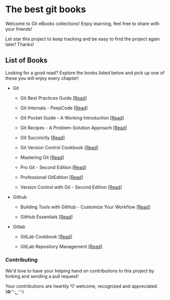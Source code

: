 # The best git books

Welcome to Git eBooks collections! Enjoy learning, feel free to share with your friends!

Let star this project to keep tracking and be easy to find the project again later! Thanks!

## List of Books

Looking for a good read? Explore the books listed below and pick up one of these you will enjoy every chapter!

* Git

  * Git Best Practices Guide [[Read]](/books/Git%20Best%20Practices%20Guide.pdf)
  
  * Git Internals - PeepCode [[Read]](/books/Git%20Internals%20-%20PeepCode.pdf)
  
  * Git Pocket Guide - A Working Introduction [[Read]](/books/Git%20Pocket%20Guide%20-%20A%20Working%20Introduction.pdf)
  
  * Git Recipes - A Problem-Solution Approach [[Read]](/books/Git%20Recipes%20-%20A%20Problem-Solution%20Approach.pdf)
  
  * Git Succinctly [[Read]](/books/Git%20Succinctly.pdf)
  
  * Git Version Control Cookbook [[Read]](/books/Git%20Version%20Control%20Cookbook.pdf)
  
  * Mastering Git [[Read]](/books/Mastering%20Git.pdf)
  
  * Pro Git - Second Edition [[Read]](/books/Pro%20Git%20-%20Second%20Edition.pdf)
  
  * Professional GitEdition [[Read]](/books/Professional%20Git.pdf)
  
  * Version Control with Git - Second Edition [[Read]](/books/Version%20Control%20with%20Git%20-%20Second%20Edition.pdf)
  
* Github

  * Building Tools with GitHub - Customize Your Workflow [[Read]](/books/Building%20Tools%20with%20GitHub%20-%20Customize%20Your%20Workflow.pdf)
  
  * GitHub Essentials [[Read]](/books/GitHub%20Essentials.pdf)
  
* Gitlab

  * GitLab Cookbook [[Read]](/books/GitLab%20Cookbook.pdf)
  
  * GitLab Repository Management [[Read]](/books/GitLab%20Repository%20Management.pdf)
  
### Contributing

We'd love to have your helping hand on contributions to this project by forking and sending a pull request!

Your contributions are heartily ♡ welcome, recognized and appreciated. (✿◠‿◠)

